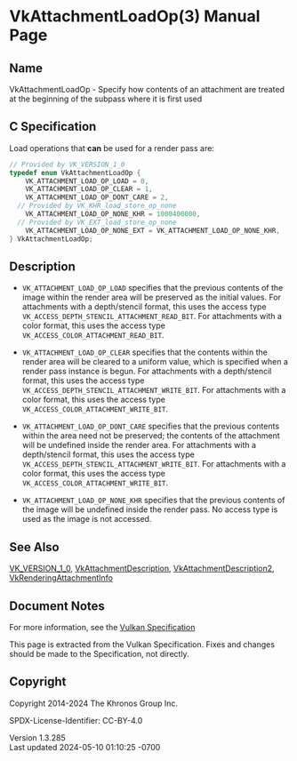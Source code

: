 # VkAttachmentLoadOp(3) Manual Page

## Name

VkAttachmentLoadOp - Specify how contents of an attachment are treated
at the beginning of the subpass where it is first used



## <a href="#_c_specification" class="anchor"></a>C Specification

Load operations that **can** be used for a render pass are:

``` c
// Provided by VK_VERSION_1_0
typedef enum VkAttachmentLoadOp {
    VK_ATTACHMENT_LOAD_OP_LOAD = 0,
    VK_ATTACHMENT_LOAD_OP_CLEAR = 1,
    VK_ATTACHMENT_LOAD_OP_DONT_CARE = 2,
  // Provided by VK_KHR_load_store_op_none
    VK_ATTACHMENT_LOAD_OP_NONE_KHR = 1000400000,
  // Provided by VK_EXT_load_store_op_none
    VK_ATTACHMENT_LOAD_OP_NONE_EXT = VK_ATTACHMENT_LOAD_OP_NONE_KHR,
} VkAttachmentLoadOp;
```

## <a href="#_description" class="anchor"></a>Description

- `VK_ATTACHMENT_LOAD_OP_LOAD` specifies that the previous contents of
  the image within the render area will be preserved as the initial
  values. For attachments with a depth/stencil format, this uses the
  access type `VK_ACCESS_DEPTH_STENCIL_ATTACHMENT_READ_BIT`. For
  attachments with a color format, this uses the access type
  `VK_ACCESS_COLOR_ATTACHMENT_READ_BIT`.

- `VK_ATTACHMENT_LOAD_OP_CLEAR` specifies that the contents within the
  render area will be cleared to a uniform value, which is specified
  when a render pass instance is begun. For attachments with a
  depth/stencil format, this uses the access type
  `VK_ACCESS_DEPTH_STENCIL_ATTACHMENT_WRITE_BIT`. For attachments with a
  color format, this uses the access type
  `VK_ACCESS_COLOR_ATTACHMENT_WRITE_BIT`.

- `VK_ATTACHMENT_LOAD_OP_DONT_CARE` specifies that the previous contents
  within the area need not be preserved; the contents of the attachment
  will be undefined inside the render area. For attachments with a
  depth/stencil format, this uses the access type
  `VK_ACCESS_DEPTH_STENCIL_ATTACHMENT_WRITE_BIT`. For attachments with a
  color format, this uses the access type
  `VK_ACCESS_COLOR_ATTACHMENT_WRITE_BIT`.

- `VK_ATTACHMENT_LOAD_OP_NONE_KHR` specifies that the previous contents
  of the image will be undefined inside the render pass. No access type
  is used as the image is not accessed.

## <a href="#_see_also" class="anchor"></a>See Also

[VK_VERSION_1_0](https://registry.khronos.org/vulkan/specs/1.3-extensions/man/html/VK_VERSION_1_0.html),
[VkAttachmentDescription](https://registry.khronos.org/vulkan/specs/1.3-extensions/man/html/VkAttachmentDescription.html),
[VkAttachmentDescription2](https://registry.khronos.org/vulkan/specs/1.3-extensions/man/html/VkAttachmentDescription2.html),
[VkRenderingAttachmentInfo](https://registry.khronos.org/vulkan/specs/1.3-extensions/man/html/VkRenderingAttachmentInfo.html)

## <a href="#_document_notes" class="anchor"></a>Document Notes

For more information, see the <a
href="https://registry.khronos.org/vulkan/specs/1.3-extensions/html/vkspec.html#VkAttachmentLoadOp"
target="_blank" rel="noopener">Vulkan Specification</a>

This page is extracted from the Vulkan Specification. Fixes and changes
should be made to the Specification, not directly.

## <a href="#_copyright" class="anchor"></a>Copyright

Copyright 2014-2024 The Khronos Group Inc.

SPDX-License-Identifier: CC-BY-4.0

Version 1.3.285  
Last updated 2024-05-10 01:10:25 -0700
